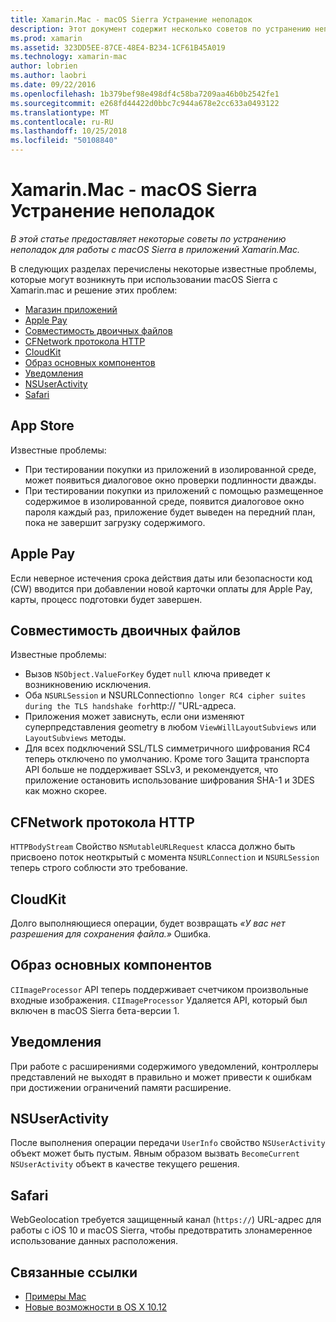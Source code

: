 ```yaml
---
title: Xamarin.Mac - macOS Sierra Устранение неполадок
description: Этот документ содержит несколько советов по устранению неполадок для работы с macOS Sierra в приложений Xamarin.Mac. Советы относятся к Mac App Store, Apple Pay, совместимость двоичных файлов, CFNetwork, CloudKit и многое другое.
ms.prod: xamarin
ms.assetid: 323DD5EE-87CE-48E4-B234-1CF61B45A019
ms.technology: xamarin-mac
author: lobrien
ms.author: laobri
ms.date: 09/22/2016
ms.openlocfilehash: 1b379bef98e498df4c58ba7209aa46b0b2542fe1
ms.sourcegitcommit: e268fd44422d0bbc7c944a678e2cc633a0493122
ms.translationtype: MT
ms.contentlocale: ru-RU
ms.lasthandoff: 10/25/2018
ms.locfileid: "50108840"
---
```

# <a name="xamarinmac---macos-sierra-troubleshooting"></a>Xamarin.Mac - macOS Sierra Устранение неполадок

_В этой статье предоставляет некоторые советы по устранению неполадок для работы с macOS Sierra в приложений Xamarin.Mac._

В следующих разделах перечислены некоторые известные проблемы, которые могут возникнуть при использовании macOS Sierra с Xamarin.mac и решение этих проблем:

- [Магазин приложений](#App-Store)
- [Apple Pay](#Apple-Pay)
- [Совместимость двоичных файлов](#Binary-Compatibility)
- [CFNetwork протокола HTTP](#CFNetwork-HTTP-Protocol)
- [CloudKit](#CloudKit)
- [Образ основных компонентов](#CoreImage)
- [Уведомления](#Notifications)
- [NSUserActivity](#NSUserActivity)
- [Safari](#Safari)

<a name="App-Store" />

## <a name="app-store"></a>App Store

Известные проблемы:

- При тестировании покупки из приложений в изолированной среде, может появиться диалоговое окно проверки подлинности дважды.
- При тестировании покупки из приложений с помощью размещенное содержимое в изолированной среде, появится диалоговое окно пароля каждый раз, приложение будет выведен на передний план, пока не завершит загрузку содержимого.

<a name="Apple-Pay" />

## <a name="apple-pay"></a>Apple Pay

Если неверное истечения срока действия даты или безопасности код (CW) вводится при добавлении новой карточки оплаты для Apple Pay, карты, процесс подготовки будет завершен.

<a name="Binary-Compatibility" />

## <a name="binary-compatibility"></a>Совместимость двоичных файлов

Известные проблемы:

- Вызов `NSObject.ValueForKey` будет `null` ключа приведет к возникновению исключения.
- Оба `NSURLSession` и NSURLConnection` no longer RC4 cipher suites during the TLS handshake for `http:// "URL-адреса.
- Приложения может зависнуть, если они изменяют суперпредставления geometry в любом `ViewWillLayoutSubviews` или `LayoutSubviews` методы.
- Для всех подключений SSL/TLS симметричного шифрования RC4 теперь отключено по умолчанию. Кроме того Защита транспорта API больше не поддерживает SSLv3, и рекомендуется, что приложение остановить использование шифрования SHA-1 и 3DES как можно скорее.

<a name="CFNetwork-HTTP-Protocol" />

## <a name="cfnetwork-http-protocol"></a>CFNetwork протокола HTTP

`HTTPBodyStream` Свойство `NSMutableURLRequest` класса должно быть присвоено поток неоткрытый с момента `NSURLConnection` и `NSURLSession` теперь строго соблюсти это требование.

<a name="CloudKit" />

## <a name="cloudkit"></a>CloudKit

Долго выполняющиеся операции, будет возвращать _«У вас нет разрешения для сохранения файла.»_ Ошибка.

<a name="CoreImage" />

## <a name="core-image"></a>Образ основных компонентов

`CIImageProcessor` API теперь поддерживает счетчиком произвольные входные изображения. `CIImageProcessor` Удаляется API, который был включен в macOS Sierra бета-версии 1.

<a name="Notifications" />

## <a name="notifications"></a>Уведомления

При работе с расширениями содержимого уведомлений, контроллеры представлений не выходят в правильно и может привести к ошибкам при достижении ограничений памяти расширение.

<a name="NSUserActivity" />

## <a name="nsuseractivity"></a>NSUserActivity

После выполнения операции передачи `UserInfo` свойство `NSUserActivity` объект может быть пустым. Явным образом вызвать `BecomeCurrent` `NSUserActivity` объект в качестве текущего решения.

<a name="Safari" />

## <a name="safari"></a>Safari

WebGeolocation требуется защищенный канал (`https://`) URL-адрес для работы с iOS 10 и macOS Sierra, чтобы предотвратить злонамеренное использование данных расположения.







## <a name="related-links"></a>Связанные ссылки

- [Примеры Mac](https://developer.xamarin.com/samples/mac/)
- [Новые возможности в OS X 10.12](https://developer.apple.com/library/prerelease/content/releasenotes/MacOSX/WhatsNewInOSX/Articles/OSXv10.html#//apple_ref/doc/uid/TP40017145-SW1)
